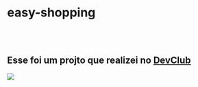 # easy-shopping
<br>
<br>
<h2>Esse foi um projto que realizei no <a href="http://rodolfomori.com.br/devclub">DevClub</a></h2>
<img src="https://github.com/AdrianoCordeiro/easy-shopping/blob/master/img/Imagem%20do%20WhatsApp%20de%202023-05-31%20%C3%A0(s)%2021.37.43.jpg?raw=true">

